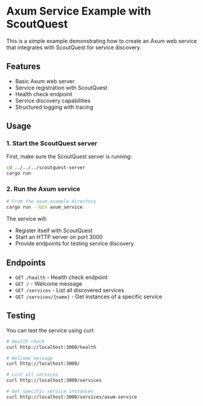 # Axum Service Example with ScoutQuest

This is a simple example demonstrating how to create an Axum web service that integrates with ScoutQuest for service discovery.

## Features

- Basic Axum web server
- Service registration with ScoutQuest
- Health check endpoint
- Service discovery capabilities
- Structured logging with tracing

## Usage

### 1. Start the ScoutQuest server

First, make sure the ScoutQuest server is running:

```bash
cd ../../../scoutquest-server
cargo run
```

### 2. Run the Axum service

```bash
# From the axum_example directory
cargo run --bin axum_service
```

The service will:
- Register itself with ScoutQuest
- Start an HTTP server on port 3000
- Provide endpoints for testing service discovery

## Endpoints

- `GET /health` - Health check endpoint
- `GET /` - Welcome message
- `GET /services` - List all discovered services
- `GET /services/{name}` - Get instances of a specific service

## Testing

You can test the service using curl:

```bash
# Health check
curl http://localhost:3000/health

# Welcome message
curl http://localhost:3000/

# List all services
curl http://localhost:3000/services

# Get specific service instances
curl http://localhost:3000/services/axum-service
```
